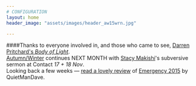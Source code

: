 ```yaml
---
# CONFIGURATION
layout: home
header_image: "assets/images/header_aw15wrn.jpg"

---
```

####Thanks to everyone involved in, and those who came to see, [Darren Pritchard's *Body of Light*](/current/2015-autumnwinter/pritchard).<br>
[Autumn/Winter](/current/2015-autumnwinter) continues NEXT MONTH with [Stacy Makishi](http://www.wordofwarning.org/current/2015-autumnwinter/makishi)'s subversive sermon at Contact *17 + 18 Nov*.<br>Looking back a few weeks — [read a lovely review](http://quietmandave.co.uk/2015/10/emergency-at-z-arts) of [Emergency 2015](/current/2015-emergency) by QuietManDave.
